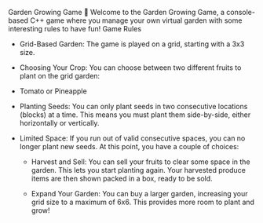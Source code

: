 Garden Growing Game 🌳
Welcome to the Garden Growing Game, a console-based C++ game where you manage your own virtual garden with some interesting rules to have fun!
Game Rules
- Grid-Based Garden: The game is played on a grid, starting with a 3x3 size.
- Choosing Your Crop: You can choose between two different fruits to plant on the grid garden:
- Tomato or Pineapple
- Planting Seeds: You can only plant seeds in two consecutive locations (blocks) at a time. This means you must plant them side-by-side, either horizontally or vertically.
- Limited Space: If you run out of valid consecutive spaces, you can no longer plant new seeds. At this point, you have a couple of choices:

	- Harvest and Sell: You can sell your fruits to clear some space in the garden. This lets you start planting again. Your      harvested produce items are then shown packed in a box, ready to be sold.

 	- Expand Your Garden: You can buy a larger garden, increasing your grid size to a maximum of 6x6. This provides more room to plant and grow!

